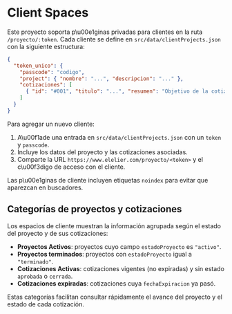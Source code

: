 # Client Spaces

Este proyecto soporta p\u00e1ginas privadas para clientes en la ruta `/proyecto/:token`.
Cada cliente se define en `src/data/clientProjects.json` con la siguiente estructura:

```json
{
  "token_unico": {
    "passcode": "codigo",
    "project": { "nombre": "...", "descripcion": "..." },
    "cotizaciones": [
      { "id": "#001", "titulo": "...", "resumen": "Objetivo de la cotización" }
    ]
  }
}
```

Para agregar un nuevo cliente:
1. A\u00f1ade una entrada en `src/data/clientProjects.json` con un `token` y `passcode`.
2. Incluye los datos del proyecto y las cotizaciones asociadas.
3. Comparte la URL `https://www.elelier.com/proyecto/<token>` y el c\u00f3digo de acceso con el cliente.

Las p\u00e1ginas de cliente incluyen etiquetas `noindex` para evitar que aparezcan en buscadores.

## Categorías de proyectos y cotizaciones

Los espacios de cliente muestran la información agrupada según el estado del proyecto y de sus cotizaciones:

- **Proyectos Activos**: proyectos cuyo campo `estadoProyecto` es `"activo"`.
- **Proyectos terminados**: proyectos con `estadoProyecto` igual a `"terminado"`.
- **Cotizaciones Activas**: cotizaciones vigentes (no expiradas) y sin estado `aprobada` o `cerrada`.
- **Cotizaciones expiradas**: cotizaciones cuya `fechaExpiracion` ya pasó.

Estas categorías facilitan consultar rápidamente el avance del proyecto y el estado de cada cotización.

